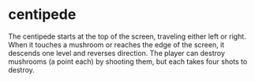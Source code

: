 # centipede
 The centipede starts at the top of the screen, traveling either left or right. When it touches a mushroom or reaches the edge of the screen, it descends one level and reverses direction. The player can destroy mushrooms (a point each) by shooting them, but each takes four shots to destroy.
